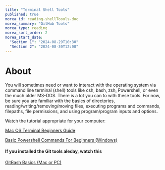 ```yaml
---
title: "Terminal Shell Tools"
published: true
morea_id: reading-shellToools-doc
morea_summary: "GitHub Tools"
morea_type: reading
morea_sort_order: 2
morea_start_date: 
  "Section 1": "2024-08-29T10:30"
  "Section 2": "2024-08-30T12:00"
---
```

# About
You will sometimes need or want to interact with the operating system via command line terminal (shell) tools like csh, bash, zsh, Powershell, or even the much older MS-DOS. There is a lot you can to with these tools. For now, be sure you are familiar with the basics of directories, reading/writing/removing/moving files, executing programs and commands, filepaths, file permissions, and using program/program inputs and options.

Watch the tutorial appropriate for your computer:

[Mac OS Terminal Beginners Guide](https://www.youtube.com/watch?v=aKRYQsKR46I)

[Basic Powershell Commands For Beginners (Windows)](https://www.youtube.com/watch?v=j9wtAezZ9x0)

#### If you installed the Git tools aleday, watch this
[GitBash Basics (Mac or PC)](https://www.youtube.com/watch?v=oQc-2gsjgDg)